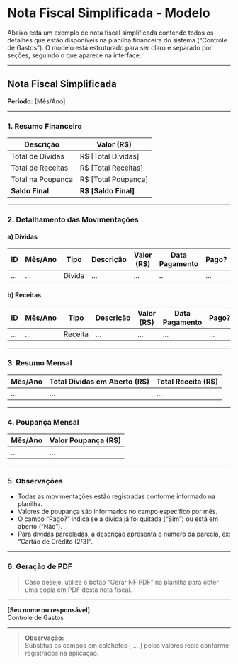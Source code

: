 # Nota Fiscal Simplificada - Modelo

Abaixo está um exemplo de nota fiscal simplificada contendo todos os detalhes que estão disponíveis na planilha financeira do sistema (“Controle de Gastos”). O modelo está estruturado para ser claro e separado por seções, seguindo o que aparece na interface:

---

## Nota Fiscal Simplificada  
**Período:** [Mês/Ano]

---

### 1. Resumo Financeiro

| Descrição            | Valor (R$)           |
|----------------------|----------------------|
| Total de Dívidas     | R$ [Total Dívidas]   |
| Total de Receitas    | R$ [Total Receitas]  |
| Total na Poupança    | R$ [Total Poupança]  |
| **Saldo Final**      | **R$ [Saldo Final]** |

---

### 2. Detalhamento das Movimentações

#### a) Dívidas

| ID  | Mês/Ano | Tipo   | Descrição         | Valor (R$) | Data Pagamento | Pago? |
|-----|---------|--------|-------------------|------------|----------------|-------|
| ... | ...     | Dívida | ...               | ...        | ...            | ...   |

#### b) Receitas

| ID  | Mês/Ano | Tipo    | Descrição         | Valor (R$) | Data Pagamento | Pago? |
|-----|---------|---------|-------------------|------------|----------------|-------|
| ... | ...     | Receita | ...               | ...        | ...            | ...   |

---

### 3. Resumo Mensal

| Mês/Ano | Total Dívidas em Aberto (R$) | Total Receita (R$) |
|---------|------------------------------|--------------------|
| ...     | ...                          | ...                |

---

### 4. Poupança Mensal

| Mês/Ano | Valor Poupança (R$) |
|---------|---------------------|
| ...     | ...                 |

---

### 5. Observações

- Todas as movimentações estão registradas conforme informado na planilha.
- Valores de poupança são informados no campo específico por mês.
- O campo “Pago?” indica se a dívida já foi quitada (“Sim”) ou está em aberto (“Não”).
- Para dívidas parceladas, a descrição apresenta o número da parcela, ex: “Cartão de Crédito (2/3)”.

---

### 6. Geração de PDF

> Caso deseje, utilize o botão “Gerar NF PDF” na planilha para obter uma cópia em PDF desta nota fiscal.

---

**[Seu nome ou responsável]**  
Controle de Gastos

---

> **Observação:**  
> Substitua os campos em colchetes [ ... ] pelos valores reais conforme registrados na aplicação.
